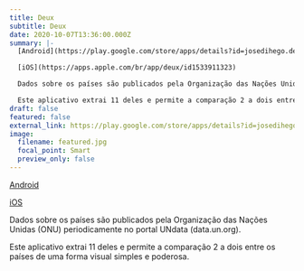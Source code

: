 ```yaml
---
title: Deux
subtitle: Deux
date: 2020-10-07T13:36:00.000Z
summary: |-
  [Android](https://play.google.com/store/apps/details?id=josedihego.deux) 

  [iOS](https://apps.apple.com/br/app/deux/id1533911323)

  Dados sobre os países são publicados pela Organização das Nações Unidas (ONU) periodicamente no portal UNdata (data.un.org).

  Este aplicativo extrai 11 deles e permite a comparação 2 a dois entre os países de uma forma visual simples e poderosa.
draft: false
featured: false
external_link: https://play.google.com/store/apps/details?id=josedihego.deux
image:
  filename: featured.jpg
  focal_point: Smart
  preview_only: false
---
```

[Android](https://play.google.com/store/apps/details?id=josedihego.deux) 

[iOS](https://apps.apple.com/br/app/deux/id1533911323)

Dados sobre os países são publicados pela Organização das Nações Unidas (ONU) periodicamente no portal UNdata (data.un.org).

Este aplicativo extrai 11 deles e permite a comparação 2 a dois entre os países de uma forma visual simples e poderosa.
